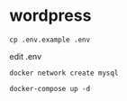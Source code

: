 # wordpress

```
cp .env.example .env
```

edit .env

```
docker network create mysql
```

```
docker-compose up -d
```
